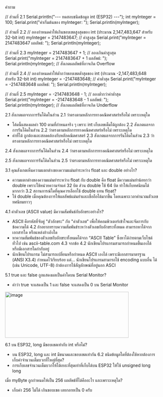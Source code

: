 คำถาม

// ส่วนที่ 2.1
Serial.println("--- ทดสอบชนิดข้อมูล int (ESP32) ---");
int myInteger = 100;
Serial.print("ค่าเริ่มต้นของ myInteger: ");
Serial.println(myInteger);


// ส่วนที่ 2.2
// ลองกำหนดค่าให้เกินขอบเขตสูงสุดของ int (ประมาณ 2,147,483,647 สำหรับ 32-bit int)
myInteger = 2147483647; // ค่าสูงสุด
Serial.print("myInteger = 2147483647 ผลลัพธ์: ");
Serial.println(myInteger);

// ส่วนที่ 2.3
myInteger = 2147483647 + 1; // ลองเกินค่าสูงสุด
Serial.print("myInteger = 2147483647 + 1 ผลลัพธ์: ");
Serial.println(myInteger); // สังเกตผลลัพธ์ที่อาจเกิด Overflow

// ส่วนที่ 2.4
// ลองกำหนดค่าให้ต่ำกว่าขอบเขตต่ำสุดของ int (ประมาณ -2,147,483,648 สำหรับ 32-bit int)
myInteger = -2147483648; // ค่าต่ำสุด
Serial.print("myInteger = -2147483648 ผลลัพธ์: ");
Serial.println(myInteger);

// ส่วนที่ 2.5
myInteger = -2147483648 - 1; // ลองต่ำกว่าค่าต่ำสุด
Serial.print("myInteger = -2147483648 - 1 ผลลัพธ์: ");
Serial.println(myInteger); // สังเกตผลลัพธ์ที่อาจเกิด Underflow

2.1 สังเกตผลจากการรันโคิดในส่วน 2.1 ว่าตรงตามหลักการทางคณิตศาสตร์หรือไม่ เพราะเหตุใด
- โค้ดนี้แสดงผลค่า 100 ตามที่กำหนดจริง ๆ เพราะ int เก็บเลขเต็มได้ถูกต้อง
2.2 สังเกตผลจากการรันโคิดในส่วน 2.2 ว่าตรงตามหลักการทางคณิตศาสตร์หรือไม่ เพราะเหตุใด
-  ค่าที่ได้ ถูกต้องและสอดคล้องกับหลักคณิตศาสตร์
2.3 สังเกตผลจากการรันโคิดในส่วน 2.3 ว่าตรงตามหลักการทางคณิตศาสตร์หรือไม่ เพราะเหตุใด

2.4 สังเกตผลจากการรันโคิดในส่วน 2.4 ว่าตรงตามหลักการทางคณิตศาสตร์หรือไม่ เพราะเหตุใด

2.5 สังเกตผลจากการรันโคิดในส่วน 2.5 ว่าตรงตามหลักการทางคณิตศาสตร์หรือไม่ เพราะเหตุใด


3.1 คุณสังเกตเห็นความแตกต่างของความแม่นยำระหว่าง float และ double อย่างไร?
  - ความแตกต่างของความแม่นยำระหว่าง float กับ double คือ
  float มีความแม่นยำน้อยกว่า double เพราะใช้หน่วยความจำแค่ 32 บิต ส่วน double ใช้ 64 บิต ทำให้เก็บทศนิยมได้มากกว่า
3.2 สถานการณ์ใดที่คุณควรเลือกใช้ double แทน float?
  - ใช้ double เมื่อคุณต้องการให้ผลลัพธ์แม่นยำและเชื่อถือได้มากขึ้น โดยเฉพาะเวลาคำนวณตัวเลขทศนิยมยาวๆ

4.1 ค่าตัวเลข (ASCII value) มีความสัมพันธ์กับอักขระอย่างไร?
  - ASCII คือรหัสที่จับคู่ "ตัวอักขระ" กับ "ค่าตัวเลข" เพื่อให้คอมพิวเตอร์เข้าใจและจัดการกับข้อความได้
4.2 ถ้าอยากทราบความสัมพันธ์ระหว่างตัวเลขกับอักขระทั้งหมด สามารถหาได้จากเอกสารใด หรือแหล่งอ้างอิงใด
  - หาความสัมพันธ์ของตัวเลขกับอักขระทั้งหมดได้จาก “ASCII Table” ซึ่งหาได้ง่ายตามเว็บไซต์ทั่วไป เช่น ascii-table.com
4.3 จากข้อ 4.2 นักเขียนโปรแกรมสามารถกำหนดขึ้นเองได้ หรือมีเอกสารใดกำกับอยู่
  - นักเขียนโปรแกรม ไม่สามารถเปลี่ยนหรือกำหนด ASCII เองได้ เพราะมีเอกสารมาตรฐาน (ANSI X3.4) กำหนดไว้เรียบร้อย
  แต่… นักเขียนโปรแกรมสามารถใช้ encoding แบบอื่น ได้ (เช่น Unicode, UTF-8) ถ้าต้องการใช้สัญลักษณ์ที่อยู่นอก ASCI
  
5.1 true และ false ถูกแสดงผลเป็นค่าใดบน Serial Monitor?
  - คำว่า true จะแสดงเป็น 1 และ false จะแสดงเป็น 0 บน Serial Monitor
<img width="407" height="151" alt="image" src="https://github.com/user-attachments/assets/0de65ddb-05ca-424c-8141-e554e2d15ee4" />

6.1 บน ESP32, long มีขอบเขตเท่ากับ int หรือไม่?
  - บน ESP32, long และ int มีขนาดและขอบเขตเท่ากัน
6.2 ชนิดข้อมูลใดที่ต้องใช้หากต้องการเก็บค่าจำนวนเต็มบวกที่ใหญ่ที่สุด?
  - การเก็บเลขจำนวนเต็มบวกให้ได้เยอะที่สุดเท่าที่เก็บได้บน ESP32 ให้ใช้ unsigned long long

เมื่อ myByte ถูกกำหนดให้เป็น 256 ผลลัพธ์ที่ได้คืออะไร และเพราะเหตุใด?
  - เก็บค่า 256 ไม่ได้ เกินขอบเขต เลยกลายเป็น 0 ครับ
